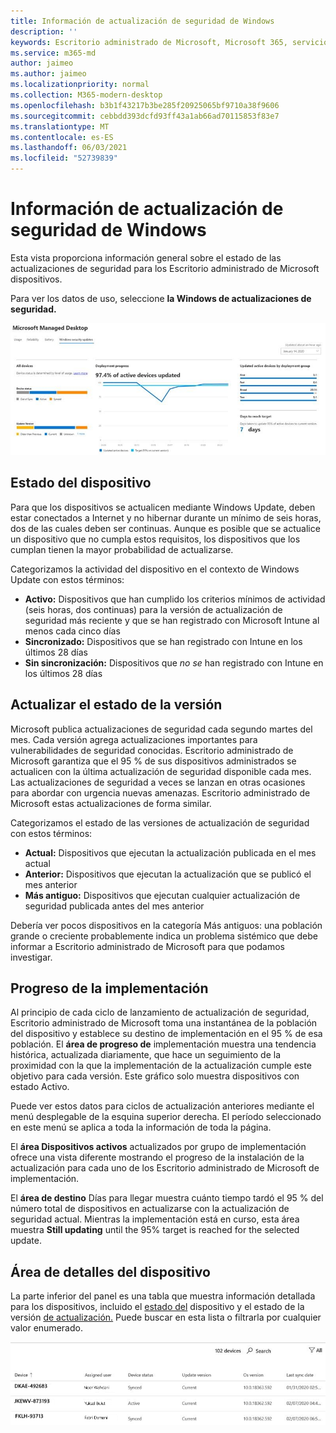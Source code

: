 ```yaml
---
title: Información de actualización de seguridad de Windows
description: ''
keywords: Escritorio administrado de Microsoft, Microsoft 365, servicio, documentación
ms.service: m365-md
author: jaimeo
ms.author: jaimeo
ms.localizationpriority: normal
ms.collection: M365-modern-desktop
ms.openlocfilehash: b3b1f43217b3be285f20925065bf9710a38f9606
ms.sourcegitcommit: cebbdd393dcfd93ff43a1ab66ad70115853f83e7
ms.translationtype: MT
ms.contentlocale: es-ES
ms.lasthandoff: 06/03/2021
ms.locfileid: "52739839"
---
```

# <a name="windows-security-update-insights"></a>Información de actualización de seguridad de Windows
Esta vista proporciona información general sobre el estado de las actualizaciones de seguridad para los Escritorio administrado de Microsoft dispositivos. 

Para ver los datos de uso, seleccione <strong>la Windows de actualizaciones de seguridad.</strong>

![Windows de actualizaciones de seguridad: gráficos de barras del estado del dispositivo y la versión de actualización en la columna izquierda, progreso de la implementación de actualización con el tiempo en la columna central y porcentaje de dispositivos activos por grupo de implementación, así como el número de días que se necesita para alcanzar el destino de implementación del 95 % en la columna derecha.](../../media/update-insights.jpg)

## <a name="device-status"></a>Estado del dispositivo

Para que los dispositivos se actualicen mediante Windows Update, deben estar conectados a Internet y no hibernar durante un mínimo de seis horas, dos de las cuales deben ser continuas. Aunque es posible que se actualice un dispositivo que no cumpla estos requisitos, los dispositivos que los cumplan tienen la mayor probabilidad de actualizarse. 

Categorizamos la actividad del dispositivo en el contexto de Windows Update con estos términos:

- <strong>Activo:</strong> Dispositivos que han cumplido los criterios mínimos de actividad (seis horas, dos continuas) para la versión de actualización de seguridad más reciente y que se han registrado con Microsoft Intune al menos cada cinco días
- <strong>Sincronizado:</strong> Dispositivos que se han registrado con Intune en los últimos 28 días
- <strong>Sin sincronización:</strong> Dispositivos que <i>no se</i> han registrado con Intune en los últimos 28 días




## <a name="update-version-status"></a>Actualizar el estado de la versión

Microsoft publica actualizaciones de seguridad cada segundo martes del mes. Cada versión agrega actualizaciones importantes para vulnerabilidades de seguridad conocidas. Escritorio administrado de Microsoft garantiza que el 95 % de sus dispositivos administrados se actualicen con la última actualización de seguridad disponible cada mes. Las actualizaciones de seguridad a veces se lanzan en otras ocasiones para abordar con urgencia nuevas amenazas. Escritorio administrado de Microsoft estas actualizaciones de forma similar.

Categorizamos el estado de las versiones de actualización de seguridad con estos términos:

- <strong>Actual:</strong> Dispositivos que ejecutan la actualización publicada en el mes actual
- <strong>Anterior:</strong> Dispositivos que ejecutan la actualización que se publicó el mes anterior
- <strong>Más antiguo:</strong> Dispositivos que ejecutan cualquier actualización de seguridad publicada antes del mes anterior

Debería ver pocos dispositivos en la categoría Más antiguos: una población grande o creciente probablemente indica un problema sistémico que debe informar a Escritorio administrado de Microsoft para que podamos investigar. <strong></strong>


## <a name="deployment-progress"></a>Progreso de la implementación

Al principio de cada ciclo de lanzamiento de actualización de seguridad, Escritorio administrado de Microsoft toma una instantánea de la población del dispositivo y establece su destino de implementación en el 95 % de esa población. El <strong>área de progreso de</strong> implementación muestra una tendencia histórica, actualizada diariamente, que hace un seguimiento de la proximidad con la que la implementación de la actualización cumple este objetivo para cada versión. Este gráfico solo muestra dispositivos con estado Activo.

Puede ver estos datos para ciclos de actualización anteriores mediante el menú desplegable de la esquina superior derecha. El período seleccionado en este menú se aplica a toda la información de toda la página.

El <strong>área Dispositivos activos</strong> actualizados por grupo de implementación ofrece una vista diferente mostrando el progreso de la instalación de la actualización para cada uno de los Escritorio administrado de Microsoft de implementación.

El <strong>área de destino</strong> Días para llegar muestra cuánto tiempo tardó el 95 % del número total de dispositivos en actualizarse con la actualización de seguridad actual. Mientras la implementación está en curso, esta área muestra <strong>Still updating</strong> until the 95% target is reached for the selected update.

## <a name="device-details-area"></a>Área de detalles del dispositivo

La parte inferior del panel es una tabla que muestra información detallada para los dispositivos, incluido el [estado del](#device-status) dispositivo y el estado de la versión [de actualización.](#update-version-status) Puede buscar en esta lista o filtrarla por cualquier valor enumerado.


![Tabla de detalles del dispositivo que muestra columnas para el nombre del dispositivo, el usuario asignado, el estado del dispositivo, la versión de actualización, la versión del sistema operativo y la fecha en que el dispositivo se sincronice por última vez.](../../media/security-update-insights-device-table-sterile.png)
